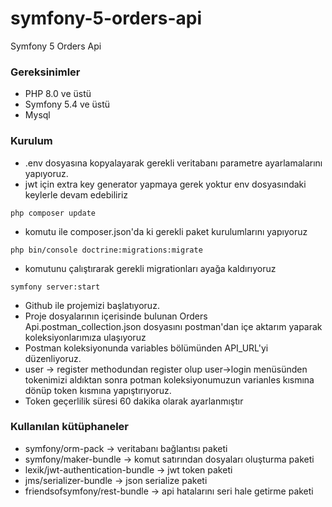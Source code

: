# symfony-5-orders-api
Symfony 5 Orders Api

### Gereksinimler
- PHP 8.0 ve üstü
- Symfony 5.4 ve üstü
- Mysql

### Kurulum
- .env dosyasına kopyalayarak gerekli veritabanı parametre ayarlamalarını yapıyoruz.
- jwt için extra key generator yapmaya gerek yoktur env dosyasındaki keylerle devam edebiliriz
```
php composer update
```
- komutu ile composer.json'da ki gerekli paket kurulumlarını yapıyoruz
```
php bin/console doctrine:migrations:migrate
```
- komutunu çalıştırarak gerekli migrationları ayağa kaldırıyoruz

```
symfony server:start
```
- Github ile projemizi başlatıyoruz.
- Proje dosyalarının içerisinde bulunan Orders Api.postman_collection.json dosyasını postman'dan içe aktarım yaparak koleksiyonlarımıza ulaşıyoruz
- Postman koleksiyonunda variables bölümünden API_URL'yi düzenliyoruz.
- user -> register methodundan register olup user->login menüsünden tokenimizi aldıktan sonra potman koleksiyonumuzun varianles kısmına dönüp token kısmına yapıştırıyoruz.
- Token geçerlilik süresi 60 dakika olarak ayarlanmıştır




### Kullanılan kütüphaneler
- symfony/orm-pack -> veritabanı bağlantısı paketi
- symfony/maker-bundle -> komut satırından dosyaları oluşturma paketi
- lexik/jwt-authentication-bundle -> jwt token paketi
- jms/serializer-bundle -> json serialize paketi
- friendsofsymfony/rest-bundle -> api hatalarını seri hale getirme paketi
